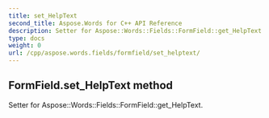```yaml
---
title: set_HelpText
second_title: Aspose.Words for C++ API Reference
description: Setter for Aspose::Words::Fields::FormField::get_HelpText. 
type: docs
weight: 0
url: /cpp/aspose.words.fields/formfield/set_helptext/
---
```

## FormField.set_HelpText method


Setter for Aspose::Words::Fields::FormField::get_HelpText. 

